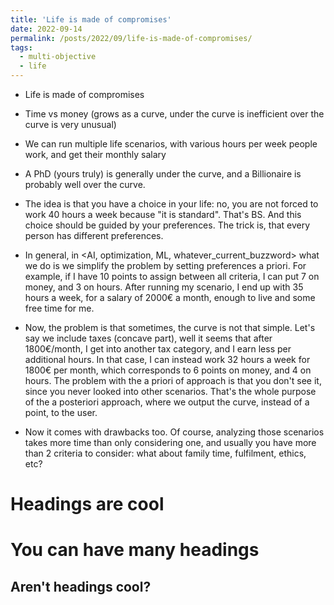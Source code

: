```yaml
---
title: 'Life is made of compromises'
date: 2022-09-14
permalink: /posts/2022/09/life-is-made-of-compromises/
tags:
  - multi-objective
  - life
---
```


* Life is made of compromises
* Time vs money (grows as a curve, under the curve is inefficient over the curve is very unusual)
* We can run multiple life scenarios, with various hours per week people work, and get their monthly salary
* A PhD (yours truly) is generally under the curve, and a Billionaire is probably well over the curve.
* The idea is that you have a choice in your life: no, you are not forced to work 40 hours a week because "it is standard". That's BS. And this choice should be guided by your preferences. The trick is, that every person has different preferences.

* In general, in <AI, optimization, ML, whatever_current_buzzword> what we do is we simplify the problem by setting preferences a priori. For example, if I have 10 points to assign between all criteria, I can put 7 on money, and 3 on hours. After running my scenario, I end up with 35 hours a week, for a salary of 2000€ a month, enough to live and some free time for me. 
* Now, the problem is that sometimes, the curve is not that simple. Let's say we include taxes (concave part), well it seems that after 1800€/month, I get into another tax category, and I earn less per additional hours. In that case, I can instead work 32 hours a week for 1800€ per month, which corresponds to 6 points on money, and 4 on hours. The problem with the a priori of approach is that you don't see it, since you never looked into other scenarios. That's the whole purpose of the a posteriori approach, where we output the curve, instead of a point, to the user. 
* Now it comes with drawbacks too. Of course, analyzing those scenarios takes more time than only considering one, and usually you have more than 2 criteria to consider: what about family time, fulfilment, ethics, etc? 


Headings are cool
======

You can have many headings
======

Aren't headings cool?
------